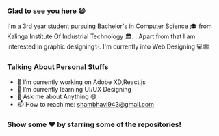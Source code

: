 ### Glad to see you here 😄
I'm a 3rd year student pursuing Bachelor's in Computer Science 🎓 from Kalinga Institute Of Industrial Technology 🏛. . Apart from that I am interested in graphic designing✨. I'm currently into Web Designing 💻🕸️ 

### Talking About Personal Stuffs

- 🔭 I’m currently working on Adobe XD,React.js
- 🌱 I’m currently learning UI/UX Designing
- 💬 Ask me about Anything 😄
- 📫 How to reach me: shambhavi943@gmail.com

### Show some ❤️ by starring some of the repositories!
